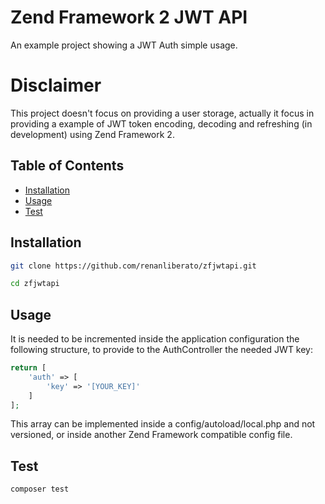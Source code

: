 # Zend Framework 2 JWT API

An example project showing a JWT Auth simple usage.

# Disclaimer

This project doesn't focus on providing a user storage, actually it focus in providing a example of JWT token encoding, decoding and refreshing (in development) using Zend Framework 2.

## Table of Contents

- [Installation](#installation)
- [Usage](#usage)
- [Test](#test)

## Installation

```sh
git clone https://github.com/renanliberato/zfjwtapi.git

cd zfjwtapi
```

## Usage

It is needed to be incremented inside the application configuration the following structure, to provide to the AuthController the needed JWT key:

```php
return [
    'auth' => [
        'key' => '[YOUR_KEY]'
    ]
];
```

This array can be implemented inside a config/autoload/local.php and not versioned, or inside another Zend Framework compatible config file.

## Test

```sh
composer test
```